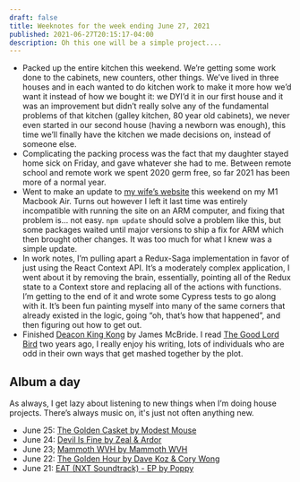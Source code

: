 ```yaml
---
draft: false
title: Weeknotes for the week ending June 27, 2021
published: 2021-06-27T20:15:17-04:00
description: Oh this one will be a simple project....
---
```


- Packed up the entire kitchen this weekend. We’re getting some work done to the cabinets, new counters, other things. We’ve lived in three houses and in each wanted to do kitchen work to make it more how we’d want it instead of how we bought it: we DYI’d it in our first house and it was an improvement but didn’t really solve any of the fundamental problems of that kitchen (galley kitchen, 80 year old cabinets), we never even started in our second house (having a newborn was enough), this time we’ll finally have the kitchen we made decisions on, instead of someone else.
- Complicating the packing process was the fact that my daughter stayed home sick on Friday, and gave whatever she had to me. Between remote school and remote work we spent 2020 germ free, so far 2021 has been more of a normal year.
- Went to make an update to [my wife’s website](https://shelflovepodcast.com) this weekend on my M1 Macbook Air. Turns out however I left it last time was entirely incompatible with running the site on an ARM computer, and fixing that problem is... not easy. `npm update` should solve a problem like this, but some packages waited until major versions to ship a fix for ARM which then brought other changes. It was too much for what I knew was a simple update.
- In work notes, I’m pulling apart a Redux-Saga implementation in favor of just using the React Context API. It’s a moderately complex application, I went about it by removing the brain, essentially, pointing all of the Redux state to a Context store and replacing all of the actions with functions. I’m getting to the end of it and wrote some Cypress tests to go along with it. It’s been fun painting myself into many of the same corners that already existed in the logic, going “oh, that’s how that happened”, and then figuring out how to get out. 
- Finished [Deacon King Kong](https://www.indiebound.org/book/9780735216723) by James McBride. I read [The Good Lord Bird](https://www.indiebound.org/book/9781594632785) two years ago, I really enjoy his writing, lots of individuals who are odd in their own ways that get mashed together by the plot.

## Album a day
As always, I get lazy about listening to new things when I’m doing house projects. There’s always music on, it's just not often anything new.

- June 25: [‎The Golden Casket by Modest Mouse](https://music.apple.com/us/album/the-golden-casket/1565510000)
- June 24: [‎Devil Is Fine by Zeal & Ardor](https://music.apple.com/us/album/devil-is-fine/1170171234)
- June 23; [‎Mammoth WVH by Mammoth WVH](https://music.apple.com/us/album/mammoth-wvh/1551117636)
- June 22: [‎The Golden Hour by Dave Koz & Cory Wong](https://music.apple.com/us/album/the-golden-hour/1563492883)
- June 21: [‎EAT (NXT Soundtrack) - EP by Poppy](https://music.apple.com/us/album/eat-nxt-soundtrack-ep/1569831419)